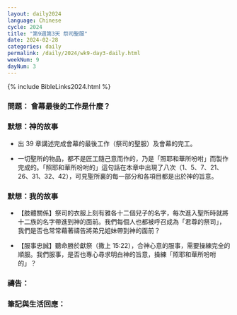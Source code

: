 ```yaml
---
layout: daily2024
language: Chinese
cycle: 2024
title: "第9週第3天 祭司聖服"
date: 2024-02-28
categories: daily
permalink: /daily/2024/wk9-day3-daily.html
weekNum: 9
dayNum: 3
---
```


{% include BibleLinks2024.html %}

### 問題： 會幕最後的工作是什麼？

### 默想：神的故事 
+ 出 39 章講述完成會幕的最後工作（祭司的聖服）及會幕的完工。

+ 一切聖所的物品，都不是匠工隨己意而作的，乃是「照耶和華所吩咐」而製作完成的。「照耶和華所吩咐的」這句話在本章中出現了八次（1、5、7、21、26、31、32、42），可見聖所裏的每一部分和各項目都是出於神的旨意。

### 默想：我的故事 
+ 【肢體關係】祭司的衣服上刻有雅各十二個兒子的名字，每次進入聖所時就將十二族的名字帶進到神的面前。我們每個人也都被呼召成為「君尊的祭司」，我們是否也常常藉著禱告將弟兄姐妹帶到神的面前？

+ 【服事忠誠】聽命勝於獻祭（撒上 15:22），合神心意的服事，需要操練完全的順服。我們服事，是否也專心尋求明白神的旨意，操練「照耶和華所吩咐的」？

### 禱告：

### 筆記與生活回應：
